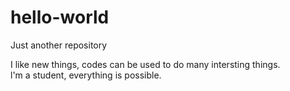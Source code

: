 # hello-world
Just another repository

I like new things, codes can be used to do many intersting things.  
l'm a student, everything is possible.
